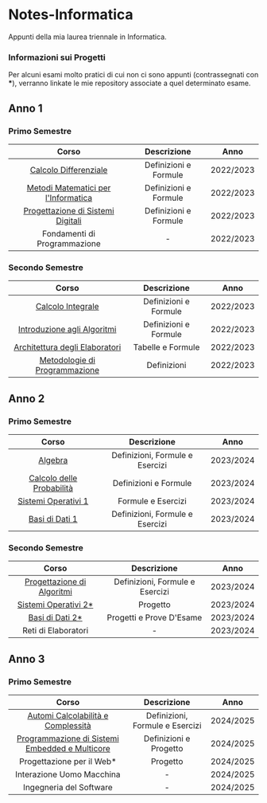 # Notes-Informatica
 
Appunti della mia laurea triennale in Informatica.<br>
### Informazioni sui Progetti
Per alcuni esami molto pratici di cui non ci sono appunti (contrassegnati con <strong>*</strong>), verranno linkate le mie repository associate a quel determinato esame.



## Anno 1
### Primo Semestre
|Corso|Descrizione|Anno|
|:---:|:---------:|:--:|
|[Calcolo Differenziale](../../raw/main/Anno1PrimoSemestre/Calcolo%20Differenziale/Calcolo%20Differenziale.pdf)|Definizioni e Formule|2022/2023|
|[Metodi Matematici per l'Informatica](../../raw/main/Anno1PrimoSemestre/Metodi%20Matematici%20per%20l'Informatica/Metodi%20Matematici%20per%20l'Informatica.pdf)|Definizioni e Formule|2022/2023|
|[Progettazione di Sistemi Digitali](../../raw/main/Anno1PrimoSemestre/Progettazione%20di%20Sistemi%20Digitali/Progettazione%20di%20Sistemi%20Digitali.pdf)|Definizioni e Formule|2022/2023|
|Fondamenti di Programmazione|-|2022/2023|

### Secondo Semestre
|Corso|Descrizione|Anno|
|:---:|:---------:|:--:|
|[Calcolo Integrale](../../raw/main/Anno1SecondoSemestre/Calcolo%20Integrale/Calcolo%20Integrale.pdf)|Definizioni e Formule|2022/2023|
|[Introduzione agli Algoritmi](../../raw/main/Anno1SecondoSemestre/Introduzione%20agli%20Algoritmi/Introduzione%20agli%20Algoritmi.pdf)|Definizioni e Formule|2022/2023|
|[Architettura degli Elaboratori](../../raw/main/Anno1SecondoSemestre/Architettura%20degli%20Elaboratori/Architettura%20degli%20Elaboratori.pdf)|Tabelle e Formule|2022/2023|
|[Metodologie di Programmazione](../../raw/main/Anno1SecondoSemestre/Metodologie%20di%20Programmazione/Metodologie%20di%20Programmazione.pdf)|Definizioni|2022/2023|


## Anno 2
### Primo Semestre
|Corso|Descrizione|Anno|
|:---:|:---------:|:--:|
|[Algebra](../../raw/main/Anno2PrimoSemestre/Algebra/Algebra.pdf)|Definizioni, Formule e Esercizi|2023/2024|
|[Calcolo delle Probabilità](../../raw/main/Anno2PrimoSemestre/Calcolo%20delle%20Probabilità/Calcolo%20delle%20Probabilità.pdf)|Definizioni e Formule|2023/2024|
|[Sistemi Operativi 1](../../raw/main/Anno2PrimoSemestre/Sistemi%20Operativi%201/Sistemi%20Operativi%201.pdf)|Formule e Esercizi|2023/2024|
|[Basi di Dati 1](../../raw/main/Anno2PrimoSemestre/Basi%20di%20Dati%201/Basi%20di%20Dati%201.pdf)|Definizioni, Formule e Esercizi|2023/2024|

### Secondo Semestre
|Corso|Descrizione|Anno|
|:---:|:---------:|:--:|
|[Progettazione di Algoritmi](../../raw/main/Anno2SecondoSemestre/Progettazione%20di%20Algoritmi/Progettazione%20di%20Algoritmi.pdf)|Definizioni, Formule e Esercizi|2023/2024|
|[Sistemi Operativi 2*](https://github.com/SimoneLid/ProbabilisticTextGenerator)|Progetto|2023/2024|
|[Basi di Dati 2*](https://github.com/SimoneLid/BD2)|Progetti e Prove D'Esame|2023/2024|
|Reti di Elaboratori|-|2023/2024|


## Anno 3
### Primo Semestre
|Corso|Descrizione|Anno|
|:---:|:---------:|:--:|
|[Automi Calcolabilità e Complessità](../../raw/main/Anno3PrimoSemestre/Automi%20Calcolabilità%20e%20Complessità/Automi%20Calcolabilità%20e%20Complessità.pdf)|Definizioni, Formule e Esercizi|2024/2025|
|[Programmazione di Sistemi Embedded e Multicore](../../raw/main/Anno3PrimoSemestre/Programmazione%20di%20Sistemi%20Embedded%20e%20Multicore/Programmazione%20di%20Sistemi%20Embedded%20e%20Multicore.pdf)|Definizioni e Progetto|2024/2025|
|Progettazione per il Web*|Progetto|2024/2025|
|Interazione Uomo Macchina|-|2024/2025|
|Ingegneria del Software|-|2024/2025|